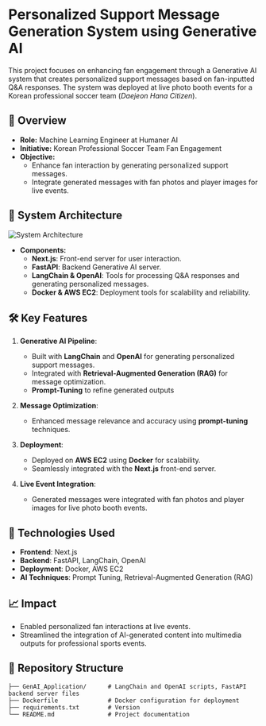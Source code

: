 # Personalized Support Message Generation System using Generative AI

This project focuses on enhancing fan engagement through a Generative AI system that creates personalized support messages based on fan-inputted Q&A responses. The system was deployed at live photo booth events for a Korean professional soccer team (*Daejeon Hana Citizen*).

## 📄 Overview

- **Role:** Machine Learning Engineer at Humaner AI  
- **Initiative:** Korean Professional Soccer Team Fan Engagement  
- **Objective:**
  - Enhance fan interaction by generating personalized support messages.
  - Integrate generated messages with fan photos and player images for live events.

## 🚀 System Architecture
![System Architecture](https://github.com/user-attachments/assets/d6887e9f-e41c-4f9e-a898-3f076f745c7b)

- **Components:**
  - **Next.js**: Front-end server for user interaction.
  - **FastAPI**: Backend Generative AI server.
  - **LangChain & OpenAI**: Tools for processing Q&A responses and generating personalized messages.
  - **Docker & AWS EC2**: Deployment tools for scalability and reliability.

## 🛠️ Key Features

1. **Generative AI Pipeline**:
   - Built with **LangChain** and **OpenAI** for generating personalized support messages.
   - Integrated with **Retrieval-Augmented Generation (RAG)** for message optimization.
   - **Prompt-Tuning** to refine generated outputs

2. **Message Optimization**:
   - Enhanced message relevance and accuracy using **prompt-tuning** techniques.

3. **Deployment**:
   - Deployed on **AWS EC2** using **Docker** for scalability.
   - Seamlessly integrated with the **Next.js** front-end server.

4. **Live Event Integration**:
   - Generated messages were integrated with fan photos and player images for live photo booth events.

## 🧩 Technologies Used

- **Frontend**: Next.js  
- **Backend**: FastAPI, LangChain, OpenAI  
- **Deployment**: Docker, AWS EC2  
- **AI Techniques**: Prompt Tuning, Retrieval-Augmented Generation (RAG)

## 📈 Impact

- Enabled personalized fan interactions at live events.  
- Streamlined the integration of AI-generated content into multimedia outputs for professional sports events.

## 📂 Repository Structure

```plaintext
├── GenAI_Application/      # LangChain and OpenAI scripts, FastAPI backend server files
├── Dockerfile              # Docker configuration for deployment
├── requirements.txt        # Version
└── README.md               # Project documentation
